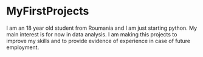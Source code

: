 # MyFirstProjects
I am an 18 year old student from Roumania and I am just starting python. My main interest is for now in data analysis. I am making this projects to improve my skills and to provide evidence of experience in case of future employment.
